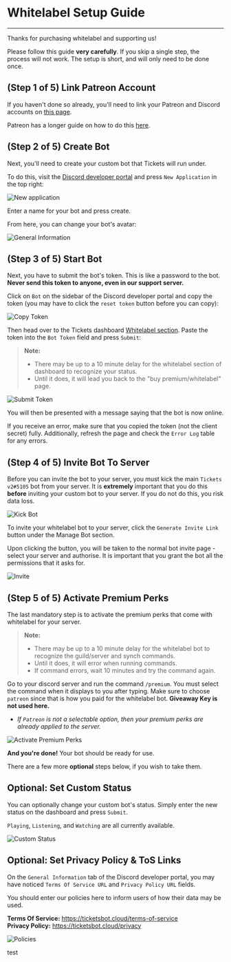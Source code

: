 # Whitelabel Setup Guide
***

Thanks for purchasing whitelabel and supporting us!

Please follow this guide **very carefully**. If you skip a single step, the process will not work. The setup is short, and will only need to be done once.


## (Step 1 of 5) Link Patreon Account 
If you haven't done so already, you'll need to link your Patreon and Discord accounts on [this page](https://www.patreon.com/settings/apps).

Patreon has a longer guide on how to do this [here](https://support.patreon.com/hc/en-us/articles/212052266-Get-my-Discord-role).


## (Step 2 of 5) Create Bot
Next, you'll need to create your custom bot that Tickets will run under.

To do this, visit the [Discord developer portal](https://discord.com/developers/applications) and press `New Application` in the top right:

![New application](/img/whitelabel/new_application.webp)

Enter a name for your bot and press create.

From here, you can change your bot's avatar:

![General Information](/img/whitelabel/general_information.webp)


## (Step 3 of 5) Start Bot
Next, you have to submit the bot's token. This is like a password to the bot. **Never send this token to anyone, even in our support server.**

Click on `Bot` on the sidebar of the Discord developer portal and copy the token (you may have to click the `reset token` button before you can copy):

![Copy Token](/img/whitelabel/copy_token.webp)

Then head over to the Tickets dashboard [Whitelabel section](https://dashboard.ticketsbot.cloud/whitelabel). Paste the token into the `Bot Token` field and press `Submit`:

> **Note:**
> - There may be up to a 10 minute delay for the whitelabel section of dashboard to recognize your status.
> - Until it does, it will lead you back to the "buy premium/whitelabel" page.

![Submit Token](/img/whitelabel/submit_token.webp)

You will then be presented with a message saying that the bot is now online.

If you receive an error, make sure that you copied the token (not the client secret) fully. Additionally, refresh the page and check the `Error Log` table for any errors.


## (Step 4 of 5) Invite Bot To Server
Before you can invite the bot to your server, you must kick the main `Tickets v2#5105` bot from your server. It is **extremely** important that you do this **before** inviting your custom bot to your server. If you do not do this, you risk data loss.

![Kick Bot](/img/whitelabel/kick_bot.webp)

To invite your whitelabel bot to your server, click the `Generate Invite Link` button under the Manage Bot section.

Upon clicking the button, you will be taken to the normal bot invite page - select your server and authorise. It is important that you grant the bot all the permissions that it asks for.

![Invite](/img/whitelabel/invite.webp)


## (Step 5 of 5) Activate Premium Perks
The last mandatory step is to activate the premium perks that come with whitelabel for your server.

> **Note:**
> - There may be up to a 10 minute delay for the whitelabel bot to recognize the guild/server and synch commands.
> - Until it does, it will error when running commands.
> - If command errors, wait 10 minutes and try the command again.

Go to your discord server and run the command `/premium`. You must select the command when it displays to you after typing. Make sure to choose `patreon` since that is how you paid for the whitelabel bot. **Giveaway Key is not used here.**

- *If `Patreon` is not a selectable option, then your premium perks are already applied to the server.*

![Activate Premium Perks](/img/whitelabel/activate_premium.webp)

**And you're done!** Your bot should be ready for use. 

There are a few more **optional** steps below, if you wish to take them.


## Optional: Set Custom Status
You can optionally change your custom bot's status. Simply enter the new status on the dashboard and press `Submit`.

`Playing`, `Listening`, and `Watching` are all currently available. 

![Custom Status](/img/whitelabel/custom_status.webp)


## Optional: Set Privacy Policy & ToS Links
On the `General Information` tab of the Discord developer portal, you may have noticed `Terms Of Service URL` and `Privacy Policy URL` fields.

You should enter our policies here to inform users of how their data may be used.

**Terms Of Service:** https://ticketsbot.cloud/terms-of-service  
**Privacy Policy:** https://ticketsbot.cloud/privacy

![Policies](/img/whitelabel/policies.webp)

test